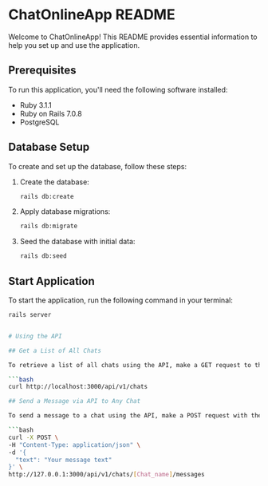 # ChatOnlineApp README

Welcome to ChatOnlineApp! This README provides essential information to help you set up and use the application.

## Prerequisites

To run this application, you'll need the following software installed:

- Ruby 3.1.1
- Ruby on Rails 7.0.8
- PostgreSQL

## Database Setup

To create and set up the database, follow these steps:

1. Create the database:

   ```bash
   rails db:create

2. Apply database migrations:

    ```bash
    rails db:migrate

3. Seed the database with initial data:

    ```bash
    rails db:seed

## Start Application

To start the application, run the following command in your terminal:

```bash
rails server


# Using the API

## Get a List of All Chats

To retrieve a list of all chats using the API, make a GET request to the following endpoint:

```bash
curl http://localhost:3000/api/v1/chats

## Send a Message via API to Any Chat

To send a message to a chat using the API, make a POST request with the message text to the following endpoint, replacing `[Chat_name]` with the actual chat name:

```bash
curl -X POST \
-H "Content-Type: application/json" \
-d '{
  "text": "Your message text"
}' \
http://127.0.0.1:3000/api/v1/chats/[Chat_name]/messages
